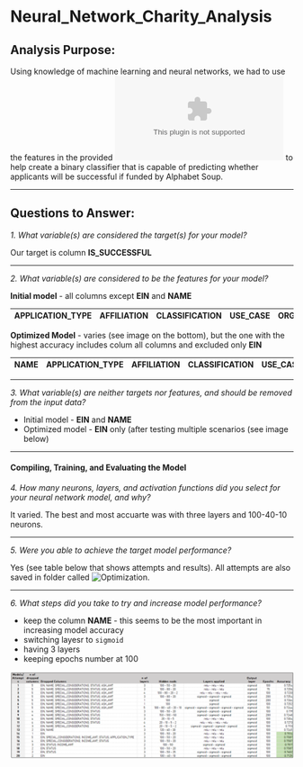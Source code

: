 # Neural_Network_Charity_Analysis

## Analysis Purpose:

Using knowledge of machine learning and neural networks, we had to use the features in the provided ![dataset](https://raw.githubusercontent.com/jojobear2020/Neural_Network_Charity_Analysis/main/Resources/charity_data.csv) to help create a binary classifier that is capable of predicting whether applicants will be successful if funded by Alphabet Soup.

-----------------

## Questions to Answer:

*1. What variable(s) are considered the target(s) for your model?*

Our target is column **IS_SUCCESSFUL**

____________________________
*2. What variable(s) are considered to be the features for your model?*

**Initial model** - all columns except **EIN** and **NAME**

| APPLICATION_TYPE | AFFILIATION | CLASSIFICATION | USE_CASE | ORGANIZATION | STATUS | INCOME_AMT | SPECIAL_CONSIDERATIONS | ASK_AMT |
| --- | --- | --- | --- | --- | --- | --- | --- | --- |

**Optimized Model** - varies (see image on the bottom), but the one with the highest accuracy includes colum all columns and excluded only **EIN**

| **NAME** | APPLICATION_TYPE | AFFILIATION | CLASSIFICATION | USE_CASE | ORGANIZATION | STATUS | INCOME_AMT | SPECIAL_CONSIDERATIONS | ASK_AMT |
| --- | --- | --- | --- | --- | --- | --- | --- | --- | --- |

__________________


*3. What variable(s) are neither targets nor features, and should be removed from the input data?*

* Initial model - **EIN** and **NAME**
* Optimized model - **EIN** only (after testing multiple scenarios (see image below)

_____________________
#### Compiling, Training, and Evaluating the Model

*4. How many neurons, layers, and activation functions did you select for your neural network model, and why?*

It varied. The best and most accuarte was with three layers and 100-40-10 neurons.

--------------------

*5. Were you able to achieve the target model performance?*

Yes (see table below that shows attempts and results). All attempts are also saved in folder called ![Optimization](https://github.com/jojobear2020/Neural_Network_Charity_Analysis/tree/main/Optimization).

-----------------------

*6. What steps did you take to try and increase model performance?*

* keep the column **NAME** - this seems to be the most important in increasing model accuracy
* switching layesr to `sigmoid`
* having 3 layers
* keeping epochs number at 100



![](https://github.com/jojobear2020/Neural_Network_Charity_Analysis/blob/main/Images/best_result.PNG)
